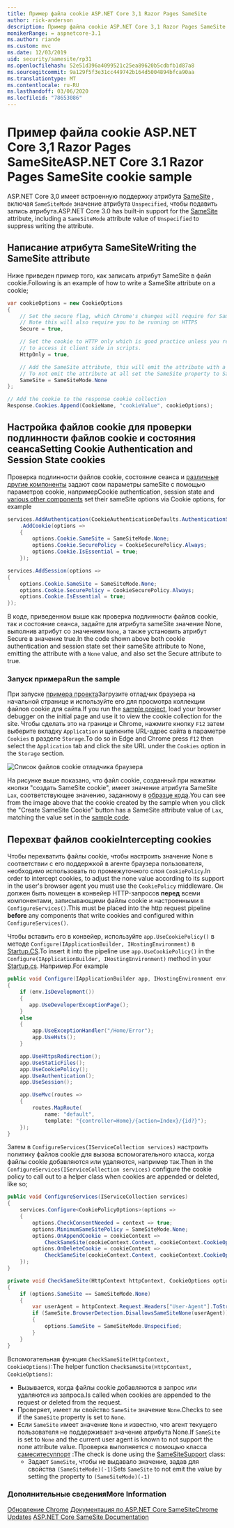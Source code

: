 ```yaml
---
title: Пример файла cookie ASP.NET Core 3,1 Razor Pages SameSite
author: rick-anderson
description: Пример файла cookie ASP.NET Core 3,1 Razor Pages SameSite
monikerRange: = aspnetcore-3.1
ms.author: riande
ms.custom: mvc
ms.date: 12/03/2019
uid: security/samesite/rp31
ms.openlocfilehash: 52e51d396a4099521c25ea89620b5cdbfb1d87a8
ms.sourcegitcommit: 9a129f5f3e31cc449742b164d5004894bfca90aa
ms.translationtype: MT
ms.contentlocale: ru-RU
ms.lasthandoff: 03/06/2020
ms.locfileid: "78653086"
---
```

# <a name="aspnet-core-31-razor-pages-samesite-cookie-sample"></a><span data-ttu-id="c9cb9-103">Пример файла cookie ASP.NET Core 3,1 Razor Pages SameSite</span><span class="sxs-lookup"><span data-stu-id="c9cb9-103">ASP.NET Core 3.1 Razor Pages SameSite cookie sample</span></span>

<span data-ttu-id="c9cb9-104">ASP.NET Core 3,0 имеет встроенную поддержку атрибута [SameSite](https://www.owasp.org/index.php/SameSite) , включая `SameSiteMode` значение атрибута `Unspecified`, чтобы подавить запись атрибута.</span><span class="sxs-lookup"><span data-stu-id="c9cb9-104">ASP.NET Core 3.0 has built-in support for the [SameSite](https://www.owasp.org/index.php/SameSite) attribute, including a `SameSiteMode` attribute value of `Unspecified` to suppress writing the attribute.</span></span>

## <a name="sampleCode"></a><span data-ttu-id="c9cb9-105">Написание атрибута SameSite</span><span class="sxs-lookup"><span data-stu-id="c9cb9-105">Writing the SameSite attribute</span></span>

<span data-ttu-id="c9cb9-106">Ниже приведен пример того, как записать атрибут SameSite в файл cookie.</span><span class="sxs-lookup"><span data-stu-id="c9cb9-106">Following is an example of how to write a SameSite attribute on a cookie;</span></span>

```c#
var cookieOptions = new CookieOptions
{
    // Set the secure flag, which Chrome's changes will require for SameSite none.
    // Note this will also require you to be running on HTTPS
    Secure = true,

    // Set the cookie to HTTP only which is good practice unless you really do need
    // to access it client side in scripts.
    HttpOnly = true,

    // Add the SameSite attribute, this will emit the attribute with a value of none.
    // To not emit the attribute at all set the SameSite property to SameSiteMode.Unspecified.
    SameSite = SameSiteMode.None
};

// Add the cookie to the response cookie collection
Response.Cookies.Append(CookieName, "cookieValue", cookieOptions);
```

## <a name="setting-cookie-authentication-and-session-state-cookies"></a><span data-ttu-id="c9cb9-107">Настройка файлов cookie для проверки подлинности файлов cookie и состояния сеанса</span><span class="sxs-lookup"><span data-stu-id="c9cb9-107">Setting Cookie Authentication and Session State cookies</span></span>

<span data-ttu-id="c9cb9-108">Проверка подлинности файлов cookie, состояние сеанса и [различные другие компоненты](https://docs.microsoft.com/aspnet/core/security/samesite?view=aspnetcore-3.0) задают свои параметры sameSite с помощью параметров cookie, например</span><span class="sxs-lookup"><span data-stu-id="c9cb9-108">Cookie authentication, session state and [various other components](https://docs.microsoft.com/aspnet/core/security/samesite?view=aspnetcore-3.0) set their sameSite options via Cookie options, for example</span></span>

```c#
services.AddAuthentication(CookieAuthenticationDefaults.AuthenticationScheme)
    .AddCookie(options =>
    {
        options.Cookie.SameSite = SameSiteMode.None;
        options.Cookie.SecurePolicy = CookieSecurePolicy.Always;
        options.Cookie.IsEssential = true;
    });

services.AddSession(options =>
{
    options.Cookie.SameSite = SameSiteMode.None;
    options.Cookie.SecurePolicy = CookieSecurePolicy.Always;
    options.Cookie.IsEssential = true;
});
```

<span data-ttu-id="c9cb9-109">В коде, приведенном выше как проверка подлинности файлов cookie, так и состояние сеанса, задайте для атрибута sameSite значение None, выполнив атрибут со значением `None`, а также установить атрибут Secure в значение true.</span><span class="sxs-lookup"><span data-stu-id="c9cb9-109">In the code shown above both cookie authentication and session state set their sameSite attribute to None, emitting the attribute with a `None` value, and also set the Secure attribute to true.</span></span>

### <a name="run-the-sample"></a><span data-ttu-id="c9cb9-110">Запуск примера</span><span class="sxs-lookup"><span data-stu-id="c9cb9-110">Run the sample</span></span>

<span data-ttu-id="c9cb9-111">При запуске [примера проекта](https://github.com/blowdart/AspNetSameSiteSamples/tree/master/AspNetCore31RazorPages)Загрузите отладчик браузера на начальной странице и используйте его для просмотра коллекции файлов cookie для сайта.</span><span class="sxs-lookup"><span data-stu-id="c9cb9-111">If you run the [sample project](https://github.com/blowdart/AspNetSameSiteSamples/tree/master/AspNetCore31RazorPages), load your browser debugger on the initial page and use it to view the cookie collection for the site.</span></span> <span data-ttu-id="c9cb9-112">Чтобы сделать это на границе и Chrome, нажмите кнопку `F12` затем выберите вкладку `Application` и щелкните URL-адрес сайта в параметре `Cookies` в разделе `Storage`.</span><span class="sxs-lookup"><span data-stu-id="c9cb9-112">To do so in Edge and Chrome press `F12` then select the `Application` tab and click the site URL under the `Cookies` option in the `Storage` section.</span></span>

![Список файлов cookie отладчика браузера](BrowserDebugger.png)

<span data-ttu-id="c9cb9-114">На рисунке выше показано, что файл cookie, созданный при нажатии кнопки "создать SameSite cookie", имеет значение атрибута SameSite `Lax`, соответствующее значению, заданному в [образце кода](#sampleCode).</span><span class="sxs-lookup"><span data-stu-id="c9cb9-114">You can see from the image above that the cookie created by the sample when you click the "Create SameSite Cookie" button has a SameSite attribute value of `Lax`, matching the value set in the [sample code](#sampleCode).</span></span>

## <a name="interception"></a><span data-ttu-id="c9cb9-115">Перехват файлов cookie</span><span class="sxs-lookup"><span data-stu-id="c9cb9-115">Intercepting cookies</span></span>

<span data-ttu-id="c9cb9-116">Чтобы перехватить файлы cookie, чтобы настроить значение None в соответствии с его поддержкой в агенте браузера пользователя, необходимо использовать по промежуточного слоя `CookiePolicy`.</span><span class="sxs-lookup"><span data-stu-id="c9cb9-116">In order to intercept cookies, to adjust the none value according to its support in the user's browser agent you must use the `CookiePolicy` middleware.</span></span> <span data-ttu-id="c9cb9-117">Он должен быть помещен в конвейер HTTP-запросов **перед** всеми компонентами, записывающими файлы cookie и настроенными в `ConfigureServices()`.</span><span class="sxs-lookup"><span data-stu-id="c9cb9-117">This must be placed into the http request pipeline **before** any components that write cookies and configured within `ConfigureServices()`.</span></span>

<span data-ttu-id="c9cb9-118">Чтобы вставить его в конвейер, используйте `app.UseCookiePolicy()` в методе `Configure(IApplicationBuilder, IHostingEnvironment)` в [Startup.CS](https://github.com/blowdart/AspNetSameSiteSamples/blob/master/AspNetCore21MVC/Startup.cs).</span><span class="sxs-lookup"><span data-stu-id="c9cb9-118">To insert it into the pipeline use `app.UseCookiePolicy()` in the `Configure(IApplicationBuilder, IHostingEnvironment)` method in your [Startup.cs](https://github.com/blowdart/AspNetSameSiteSamples/blob/master/AspNetCore21MVC/Startup.cs).</span></span> <span data-ttu-id="c9cb9-119">Например.</span><span class="sxs-lookup"><span data-stu-id="c9cb9-119">For example</span></span>

```c#
public void Configure(IApplicationBuilder app, IHostingEnvironment env)
{
    if (env.IsDevelopment())
    {
       app.UseDeveloperExceptionPage();
    }
    else
    {
        app.UseExceptionHandler("/Home/Error");
        app.UseHsts();
    }

    app.UseHttpsRedirection();
    app.UseStaticFiles();
    app.UseCookiePolicy();
    app.UseAuthentication();
    app.UseSession();

    app.UseMvc(routes =>
    {
        routes.MapRoute(
            name: "default",
            template: "{controller=Home}/{action=Index}/{id?}");
    });
}
```

<span data-ttu-id="c9cb9-120">Затем в `ConfigureServices(IServiceCollection services)` настроить политику файлов cookie для вызова вспомогательного класса, когда файлы cookie добавляются или удаляются, например так.</span><span class="sxs-lookup"><span data-stu-id="c9cb9-120">Then in the `ConfigureServices(IServiceCollection services)` configure the cookie policy to call out to a helper class when cookies are appended or deleted, like so;</span></span>

```c#
public void ConfigureServices(IServiceCollection services)
{
    services.Configure<CookiePolicyOptions>(options =>
    {
        options.CheckConsentNeeded = context => true;
        options.MinimumSameSitePolicy = SameSiteMode.None;
        options.OnAppendCookie = cookieContext =>
            CheckSameSite(cookieContext.Context, cookieContext.CookieOptions);
        options.OnDeleteCookie = cookieContext =>
            CheckSameSite(cookieContext.Context, cookieContext.CookieOptions);
    });
}

private void CheckSameSite(HttpContext httpContext, CookieOptions options)
{
    if (options.SameSite == SameSiteMode.None)
    {
        var userAgent = httpContext.Request.Headers["User-Agent"].ToString();
        if (SameSite.BrowserDetection.DisallowsSameSiteNone(userAgent))
        {
            options.SameSite = SameSiteMode.Unspecified;
        }
    }
}
```

<span data-ttu-id="c9cb9-121">Вспомогательная функция `CheckSameSite(HttpContext, CookieOptions)`:</span><span class="sxs-lookup"><span data-stu-id="c9cb9-121">The helper function `CheckSameSite(HttpContext, CookieOptions)`:</span></span>

* <span data-ttu-id="c9cb9-122">Вызывается, когда файлы cookie добавляются в запрос или удаляются из запроса.</span><span class="sxs-lookup"><span data-stu-id="c9cb9-122">Is called when cookies are appended to the request or deleted from the request.</span></span>
* <span data-ttu-id="c9cb9-123">Проверяет, имеет ли свойство `SameSite` значение `None`.</span><span class="sxs-lookup"><span data-stu-id="c9cb9-123">Checks to see if the `SameSite` property is set to `None`.</span></span>
* <span data-ttu-id="c9cb9-124">Если `SameSite` имеет значение `None` и известно, что агент текущего пользователя не поддерживает значение атрибута None.</span><span class="sxs-lookup"><span data-stu-id="c9cb9-124">If `SameSite` is set to `None` and the current user agent is known to not support the none attribute value.</span></span> <span data-ttu-id="c9cb9-125">Проверка выполняется с помощью класса [самеситесуппорт](https://github.com/dotnet/AspNetCore.Docs/tree/master/aspnetcore/security/samesite/sample/snippets/SameSiteSupport.cs) :</span><span class="sxs-lookup"><span data-stu-id="c9cb9-125">The check is done using the [SameSiteSupport](https://github.com/dotnet/AspNetCore.Docs/tree/master/aspnetcore/security/samesite/sample/snippets/SameSiteSupport.cs) class:</span></span>
  * <span data-ttu-id="c9cb9-126">Задает `SameSite`, чтобы не выдавало значение, задав для свойства `(SameSiteMode)(-1)`</span><span class="sxs-lookup"><span data-stu-id="c9cb9-126">Sets `SameSite` to not emit the value by setting the property to `(SameSiteMode)(-1)`</span></span>

### <a name="more-information"></a><span data-ttu-id="c9cb9-127">Дополнительные сведения</span><span class="sxs-lookup"><span data-stu-id="c9cb9-127">More Information</span></span>
 
<span data-ttu-id="c9cb9-128">[Обновление Chrome](https://www.chromium.org/updates/same-site)
[Документация по ASP.NET Core SameSite](xref:security/samesite)</span><span class="sxs-lookup"><span data-stu-id="c9cb9-128">[Chrome Updates](https://www.chromium.org/updates/same-site)
[ASP.NET Core SameSite Documentation](xref:security/samesite)</span></span>